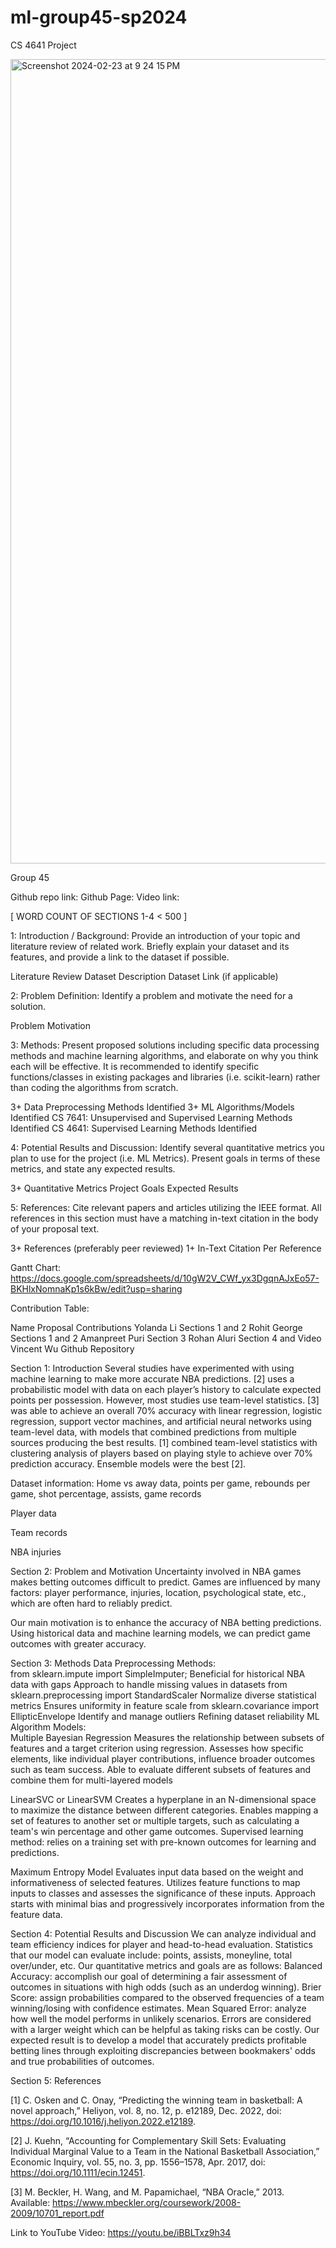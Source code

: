 # ml-group45-sp2024
CS 4641 Project 


<img width="1287" alt="Screenshot 2024-02-23 at 9 24 15 PM" src="https://github.com/vinwu2/ml-group45-sp2024/assets/161073357/03102013-d2ae-4660-8e92-d79c04b277ae">

Group 45

Github repo link:
Github Page:
Video link:

[ WORD COUNT OF SECTIONS 1-4 < 500 ]

1: Introduction / Background: Provide an introduction of your topic and literature review of related work. Briefly explain your dataset and its features, and provide a link to the dataset if possible.

Literature Review
Dataset Description
Dataset Link (if applicable)

2: Problem Definition: Identify a problem and motivate the need for a solution.

Problem
Motivation

3: Methods: Present proposed solutions including specific data processing methods and machine learning algorithms, and elaborate on why you think each will be effective. It is recommended to identify specific functions/classes in existing packages and libraries (i.e. scikit-learn) rather than coding the algorithms from scratch.

3+ Data Preprocessing Methods Identified
3+ ML Algorithms/Models Identified
CS 7641: Unsupervised and Supervised Learning Methods Identified
CS 4641: Supervised Learning Methods Identified

4: Potential Results and Discussion: Identify several quantitative metrics you plan to use for the project (i.e. ML Metrics). Present goals in terms of these metrics, and state any expected results.

3+ Quantitative Metrics
Project Goals
Expected Results

5: References: Cite relevant papers and articles utilizing the IEEE format. All references in this section must have a matching in-text citation in the body of your proposal text.

3+ References (preferably peer reviewed)
1+ In-Text Citation Per Reference



Gantt Chart: https://docs.google.com/spreadsheets/d/10gW2V_CWf_yx3DgqnAJxEo57-BKHlxNomnaKp1s6kBw/edit?usp=sharing

Contribution Table:

Name
Proposal Contributions
Yolanda Li
Sections 1 and 2
Rohit George
Sections 1 and 2
Amanpreet Puri
Section 3 
Rohan Aluri
Section 4 and Video 
Vincent Wu
Github Repository


Section 1: Introduction
Several studies have experimented with using machine learning to make more accurate NBA predictions. [2] uses a probabilistic model with data on each player’s history to calculate expected points per possession. However, most studies use team-level statistics. [3] was able to achieve an overall 70% accuracy with linear regression, logistic regression, support vector machines, and artificial neural networks using team-level data, with models that combined predictions from multiple sources producing the best results. [1] combined team-level statistics with clustering analysis of players based on playing style to achieve over 70% prediction accuracy. Ensemble models were the best [2].

Dataset information:
Home vs away data, points per game, rebounds per game, shot percentage, assists, game records

Player data

Team records

NBA injuries

Section 2: Problem and Motivation
Uncertainty involved in NBA games makes betting outcomes difficult to predict. Games are influenced by many factors: player performance, injuries, location, psychological state, etc., which are often hard to reliably predict.

Our main motivation is to enhance the accuracy of NBA betting predictions. Using historical data and machine learning models, we can predict game outcomes with greater accuracy.

Section 3: Methods 
Data Preprocessing Methods:  
from sklearn.impute import SimpleImputer; 
Beneficial for historical NBA data with gaps
Approach to handle missing values in datasets
from sklearn.preprocessing import StandardScaler 
Normalize diverse statistical metrics
Ensures uniformity in feature scale
from sklearn.covariance import EllipticEnvelope 
Identify and manage outliers 
Refining dataset reliability
ML Algorithm Models:  
Multiple Bayesian Regression 
 Measures the relationship between subsets of features and a target criterion using regression.
Assesses how specific elements, like individual player contributions, influence broader outcomes such as team success.
Able to evaluate different subsets of features and combine them for multi-layered models


LinearSVC or LinearSVM 
Creates a hyperplane in an N-dimensional space to maximize the distance between different categories.
Enables mapping a set of features to another set or multiple targets, such as calculating a team's win percentage and other game outcomes.
Supervised learning method: relies on a training set with pre-known outcomes for learning and predictions.


Maximum Entropy Model 
Evaluates input data based on the weight and informativeness of selected features.
Utilizes feature functions to map inputs to classes and assesses the significance of these inputs.
Approach starts with minimal bias and progressively incorporates information from the feature data.

Section 4: Potential Results and Discussion
We can analyze individual and team efficiency indices for player and head-to-head evaluation. Statistics that our model can evaluate include: points, assists, moneyline, total over/under, etc. Our quantitative metrics and goals are as follows: 
Balanced Accuracy: accomplish our goal of determining a fair assessment of outcomes in situations with high odds (such as an underdog winning). 
Brier Score: assign probabilities compared to the observed frequencies of a team winning/losing with confidence estimates.
Mean Squared Error: analyze how well the model performs in unlikely scenarios. Errors are considered with a larger weight which can be helpful as taking risks can be costly.
Our expected result is to develop a model that accurately predicts profitable betting lines through exploiting discrepancies between bookmakers' odds and true probabilities of outcomes.

Section 5: References

[1] C. Osken and C. Onay, “Predicting the winning team in basketball: A novel approach,” Heliyon, vol. 8, no. 12, p. e12189, Dec. 2022, doi: https://doi.org/10.1016/j.heliyon.2022.e12189. 

[2] J. Kuehn, “Accounting for Complementary Skill Sets: Evaluating Individual Marginal Value to a Team in the National Basketball Association,” Economic Inquiry, vol. 55, no. 3, pp. 1556–1578, Apr. 2017, doi: https://doi.org/10.1111/ecin.12451. 

[3] M. Beckler, H. Wang, and M. Papamichael, “NBA Oracle,” 2013. Available: https://www.mbeckler.org/coursework/2008-2009/10701_report.pdf 


Link to YouTube Video: https://youtu.be/iBBLTxz9h34

